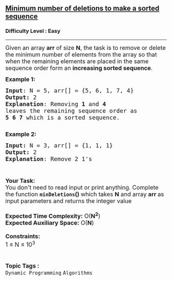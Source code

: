<h2><a href="https://www.geeksforgeeks.org/problems/minimum-number-of-deletions-to-make-a-sorted-sequence3248/1?page=2&category=Dynamic%20Programming&difficulty=Easy&sortBy=submissions">Minimum number of deletions to make a sorted sequence</a></h2><h3>Difficulty Level : Easy</h3><hr><div class="problems_problem_content__Xm_eO"><p><span style="font-size:18px">Given an array <strong>arr</strong> of size <strong>N</strong>, the task is to remove or delete the minimum number of elements from the array so that when the remaining elements are placed in the same sequence order form an <strong>increasing sorted sequence</strong>.</span></p>

<p><span style="font-size:18px"><strong>Example 1:</strong></span></p>

<pre><span style="font-size:18px"><strong>Input</strong>: N = 5, arr[] = {5, 6, 1, 7, 4}
<strong>Output:</strong> 2
<strong>Explanation</strong>: Removing <strong>1</strong> and <strong>4</strong>
leaves the remaining sequence order as
<strong>5 6 7</strong> which is a sorted sequence.</span></pre>

<div>&nbsp;</div>

<div><span style="font-size:18px"><strong>Example 2:</strong></span></div>

<pre><span style="font-size:18px"><strong>Input: </strong>N = 3, arr[] = {1, 1, 1}
<strong>Output: </strong>2
<strong>Explanation</strong>: Remove 2 1's
</span>
</pre>

<p><br>
<span style="font-size:18px"><strong>Your Task:&nbsp;&nbsp;</strong><br>
You don't need to read input or print anything. Complete the function <strong><code>minDeletions</code>()&nbsp;</strong>which takes <strong>N</strong> and array <strong>arr </strong>as input parameters and returns the integer value<br>
<br>
<strong>Expected Time Complexity:</strong> O(<strong>N<sup>2</sup></strong>)<br>
<strong>Expected Auxiliary Space:</strong> O(<strong>N</strong>)<br>
<br>
<strong>Constraints:</strong><br>
1 ≤ N ≤ 10<sup>3</sup></span></p>
</div><br><p><span style=font-size:18px><strong>Topic Tags : </strong><br><code>Dynamic Programming</code>&nbsp;<code>Algorithms</code>&nbsp;